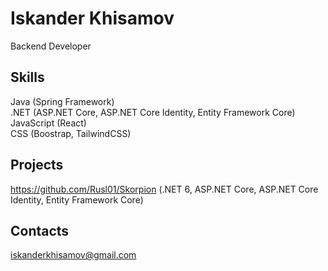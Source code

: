 # Iskander Khisamov
Backend Developer
## Skills
Java (Spring Framework)  
.NET (ASP.NET Core, ASP.NET Core Identity, Entity Framework Core)
JavaScript (React)  
CSS (Boostrap, TailwindCSS)
## Projects
https://github.com/Rusl01/Skorpion (.NET 6, ASP.NET Core, ASP.NET Core Identity, Entity Framework Core)
## Contacts  
iskanderkhisamov@gmail.com
